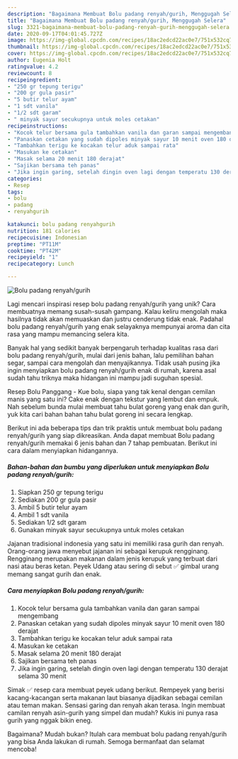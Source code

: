 ```yaml
---
description: "Bagaimana Membuat Bolu padang renyah/gurih, Menggugah Selera"
title: "Bagaimana Membuat Bolu padang renyah/gurih, Menggugah Selera"
slug: 3321-bagaimana-membuat-bolu-padang-renyah-gurih-menggugah-selera
date: 2020-09-17T04:01:45.727Z
image: https://img-global.cpcdn.com/recipes/18ac2edcd22ac0e7/751x532cq70/bolu-padang-renyahgurih-foto-resep-utama.jpg
thumbnail: https://img-global.cpcdn.com/recipes/18ac2edcd22ac0e7/751x532cq70/bolu-padang-renyahgurih-foto-resep-utama.jpg
cover: https://img-global.cpcdn.com/recipes/18ac2edcd22ac0e7/751x532cq70/bolu-padang-renyahgurih-foto-resep-utama.jpg
author: Eugenia Holt
ratingvalue: 4.2
reviewcount: 8
recipeingredient:
- "250 gr tepung terigu"
- "200 gr gula pasir"
- "5 butir telur ayam"
- "1 sdt vanila"
- "1/2 sdt garam"
- " minyak sayur secukupnya untuk moles cetakan"
recipeinstructions:
- "Kocok telur bersama gula tambahkan vanila dan garan sampai mengembang"
- "Panaskan cetakan yang sudah dipoles minyak sayur 10 menit oven 180 derajat"
- "Tambahkan terigu ke kocakan telur aduk sampai rata"
- "Masukan ke cetakan"
- "Masak selama 20 menit 180 derajat"
- "Sajikan bersama teh panas"
- "Jika ingin garing, setelah dingin oven lagi dengan temperatu 130 derajat selama 30 menit"
categories:
- Resep
tags:
- bolu
- padang
- renyahgurih

katakunci: bolu padang renyahgurih 
nutrition: 181 calories
recipecuisine: Indonesian
preptime: "PT11M"
cooktime: "PT42M"
recipeyield: "1"
recipecategory: Lunch

---
```



![Bolu padang renyah/gurih](https://img-global.cpcdn.com/recipes/18ac2edcd22ac0e7/751x532cq70/bolu-padang-renyahgurih-foto-resep-utama.jpg)

Lagi mencari inspirasi resep bolu padang renyah/gurih yang unik? Cara membuatnya memang susah-susah gampang. Kalau keliru mengolah maka hasilnya tidak akan memuaskan dan justru cenderung tidak enak. Padahal bolu padang renyah/gurih yang enak selayaknya mempunyai aroma dan cita rasa yang mampu memancing selera kita.

Banyak hal yang sedikit banyak berpengaruh terhadap kualitas rasa dari bolu padang renyah/gurih, mulai dari jenis bahan, lalu pemilihan bahan segar, sampai cara mengolah dan menyajikannya. Tidak usah pusing jika ingin menyiapkan bolu padang renyah/gurih enak di rumah, karena asal sudah tahu triknya maka hidangan ini mampu jadi suguhan spesial.

Resep Bolu Panggang - Kue bolu, siapa yang tak kenal dengan cemilan manis yang satu ini? Cake enak dengan tekstur yang lembut dan empuk. Nah sebelum bunda mulai membuat tahu bulat goreng yang enak dan gurih, yuk kita cari bahan bahan tahu bulat goreng ini secara lengkap.


Berikut ini ada beberapa tips dan trik praktis untuk membuat bolu padang renyah/gurih yang siap dikreasikan. Anda dapat membuat Bolu padang renyah/gurih memakai 6 jenis bahan dan 7 tahap pembuatan. Berikut ini cara dalam menyiapkan hidangannya.

<!--inarticleads1-->

##### Bahan-bahan dan bumbu yang diperlukan untuk menyiapkan Bolu padang renyah/gurih:

1. Siapkan 250 gr tepung terigu
1. Sediakan 200 gr gula pasir
1. Ambil 5 butir telur ayam
1. Ambil 1 sdt vanila
1. Sediakan 1/2 sdt garam
1. Gunakan  minyak sayur secukupnya untuk moles cetakan


Jajanan tradisional indonesia yang satu ini memiliki rasa gurih dan renyah. Orang-orang jawa menyebut jajanan ini sebagai kerupuk rengginang. Rengginang merupakan makanan dalam jenis kerupuk yang terbuat dari nasi atau beras ketan. Peyek Udang atau sering di sebut ✅ gimbal urang memang sangat gurih dan enak. 

<!--inarticleads2-->

##### Cara menyiapkan Bolu padang renyah/gurih:

1. Kocok telur bersama gula tambahkan vanila dan garan sampai mengembang
1. Panaskan cetakan yang sudah dipoles minyak sayur 10 menit oven 180 derajat
1. Tambahkan terigu ke kocakan telur aduk sampai rata
1. Masukan ke cetakan
1. Masak selama 20 menit 180 derajat
1. Sajikan bersama teh panas
1. Jika ingin garing, setelah dingin oven lagi dengan temperatu 130 derajat selama 30 menit


Simak ✅ resep cara membuat peyek udang berikut. Rempeyek yang berisi kacang-kacangan serta makanan laut biasanya dijadikan sebagai cemilan atau teman makan. Sensasi garing dan renyah akan terasa. Ingin membuat camilan renyah asin-gurih yang simpel dan mudah? Kukis ini punya rasa gurih yang nggak bikin eneg. 

Bagaimana? Mudah bukan? Itulah cara membuat bolu padang renyah/gurih yang bisa Anda lakukan di rumah. Semoga bermanfaat dan selamat mencoba!
